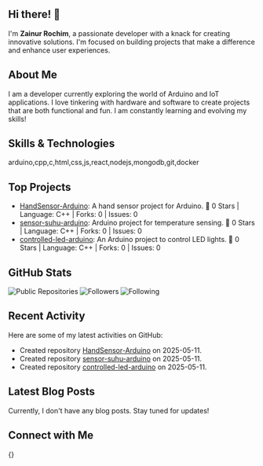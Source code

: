 ## Hi there! 👋

I'm **Zainur Rochim**, a passionate developer with a knack for creating innovative solutions. I'm focused on building projects that make a difference and enhance user experiences.

## About Me

I am a developer currently exploring the world of Arduino and IoT applications. I love tinkering with hardware and software to create projects that are both functional and fun. I am constantly learning and evolving my skills!

## Skills & Technologies

arduino,cpp,c,html,css,js,react,nodejs,mongodb,git,docker

## Top Projects

- [HandSensor-Arduino](https://github.com/LawranceDevaz/HandSensor-Arduino): A hand sensor project for Arduino. 🌟 0 Stars | Language: C++ | Forks: 0 | Issues: 0
- [sensor-suhu-arduino](https://github.com/LawranceDevaz/sensor-suhu-arduino): Arduino project for temperature sensing. 🌟 0 Stars | Language: C++ | Forks: 0 | Issues: 0
- [controlled-led-arduino](https://github.com/LawranceDevaz/controlled-led-arduino): An Arduino project to control LED lights. 🌟 0 Stars | Language: C++ | Forks: 0 | Issues: 0

## GitHub Stats

![Public Repositories](https://img.shields.io/badge/Public%20Repos-4-brightgreen) ![Followers](https://img.shields.io/badge/Followers-0-blue) ![Following](https://img.shields.io/badge/Following-0-orange)

## Recent Activity

Here are some of my latest activities on GitHub:
- Created repository [HandSensor-Arduino](https://github.com/LawranceDevaz/HandSensor-Arduino) on 2025-05-11.
- Created repository [sensor-suhu-arduino](https://github.com/LawranceDevaz/sensor-suhu-arduino) on 2025-05-11.
- Created repository [controlled-led-arduino](https://github.com/LawranceDevaz/controlled-led-arduino) on 2025-05-11.

## Latest Blog Posts

Currently, I don't have any blog posts. Stay tuned for updates!

## Connect with Me

{}
